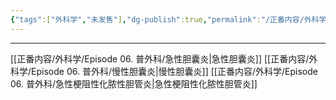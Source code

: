 ```yaml
---
{"tags":["外科学","未发售"],"dg-publish":true,"permalink":"/正番内容/外科学/Episode 06. 普外科/胆道感染/","dgPassFrontmatter":true}
---
```


---
[[正番内容/外科学/Episode 06. 普外科/急性胆囊炎\|急性胆囊炎]]
[[正番内容/外科学/Episode 06. 普外科/慢性胆囊炎\|慢性胆囊炎]]
[[正番内容/外科学/Episode 06. 普外科/急性梗阻性化脓性胆管炎\|急性梗阻性化脓性胆管炎]]